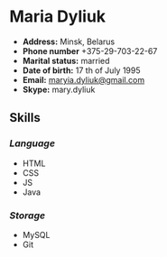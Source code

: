 # Maria Dyliuk
- **Address:** Minsk, Belarus
- **Phone number** +375-29-703-22-67
- **Marital status:** married
- **Date of birth:** 17 th of July 1995
- **Email:** maryia.dyliuk@gmail.com
- **Skype:** mary.dyliuk

## Skills
### *Language*
- HTML
- CSS
- JS
- Java

### *Storage*
- MySQL
- Git
